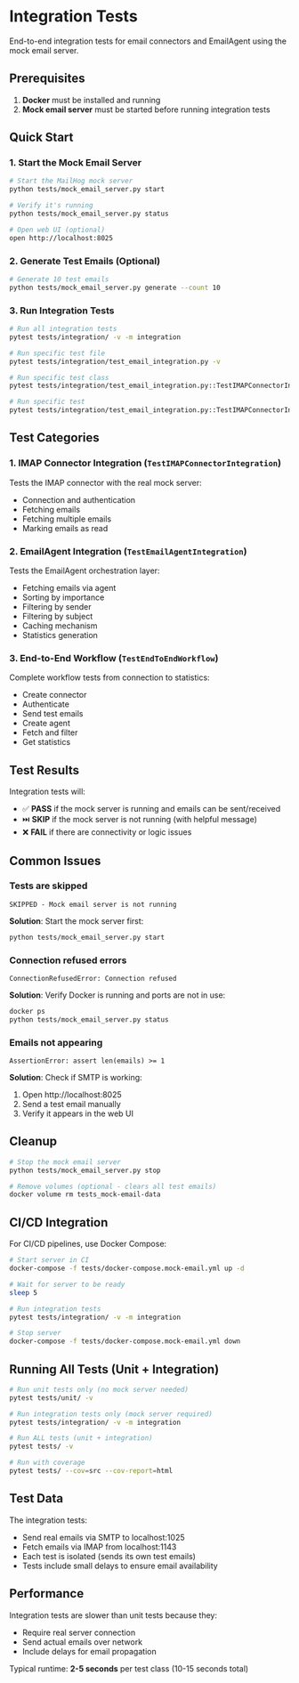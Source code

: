 # Integration Tests

End-to-end integration tests for email connectors and EmailAgent using the mock email server.

## Prerequisites

1. **Docker** must be installed and running
2. **Mock email server** must be started before running integration tests

## Quick Start

### 1. Start the Mock Email Server

```bash
# Start the MailHog mock server
python tests/mock_email_server.py start

# Verify it's running
python tests/mock_email_server.py status

# Open web UI (optional)
open http://localhost:8025
```

### 2. Generate Test Emails (Optional)

```bash
# Generate 10 test emails
python tests/mock_email_server.py generate --count 10
```

### 3. Run Integration Tests

```bash
# Run all integration tests
pytest tests/integration/ -v -m integration

# Run specific test file
pytest tests/integration/test_email_integration.py -v

# Run specific test class
pytest tests/integration/test_email_integration.py::TestIMAPConnectorIntegration -v

# Run specific test
pytest tests/integration/test_email_integration.py::TestIMAPConnectorIntegration::test_connect_to_mock_server -v
```

## Test Categories

### 1. **IMAP Connector Integration** (`TestIMAPConnectorIntegration`)
Tests the IMAP connector with the real mock server:
- Connection and authentication
- Fetching emails
- Fetching multiple emails
- Marking emails as read

### 2. **EmailAgent Integration** (`TestEmailAgentIntegration`)
Tests the EmailAgent orchestration layer:
- Fetching emails via agent
- Sorting by importance
- Filtering by sender
- Filtering by subject
- Caching mechanism
- Statistics generation

### 3. **End-to-End Workflow** (`TestEndToEndWorkflow`)
Complete workflow tests from connection to statistics:
- Create connector
- Authenticate
- Send test emails
- Create agent
- Fetch and filter
- Get statistics

## Test Results

Integration tests will:
- ✅ **PASS** if the mock server is running and emails can be sent/received
- ⏭️ **SKIP** if the mock server is not running (with helpful message)
- ❌ **FAIL** if there are connectivity or logic issues

## Common Issues

### Tests are skipped
```
SKIPPED - Mock email server is not running
```

**Solution**: Start the mock server first:
```bash
python tests/mock_email_server.py start
```

### Connection refused errors
```
ConnectionRefusedError: Connection refused
```

**Solution**: Verify Docker is running and ports are not in use:
```bash
docker ps
python tests/mock_email_server.py status
```

### Emails not appearing
```
AssertionError: assert len(emails) >= 1
```

**Solution**: Check if SMTP is working:
1. Open http://localhost:8025
2. Send a test email manually
3. Verify it appears in the web UI

## Cleanup

```bash
# Stop the mock email server
python tests/mock_email_server.py stop

# Remove volumes (optional - clears all test emails)
docker volume rm tests_mock-email-data
```

## CI/CD Integration

For CI/CD pipelines, use Docker Compose:

```bash
# Start server in CI
docker-compose -f tests/docker-compose.mock-email.yml up -d

# Wait for server to be ready
sleep 5

# Run integration tests
pytest tests/integration/ -v -m integration

# Stop server
docker-compose -f tests/docker-compose.mock-email.yml down
```

## Running All Tests (Unit + Integration)

```bash
# Run unit tests only (no mock server needed)
pytest tests/unit/ -v

# Run integration tests only (mock server required)
pytest tests/integration/ -v -m integration

# Run ALL tests (unit + integration)
pytest tests/ -v

# Run with coverage
pytest tests/ --cov=src --cov-report=html
```

## Test Data

The integration tests:
- Send real emails via SMTP to localhost:1025
- Fetch emails via IMAP from localhost:1143
- Each test is isolated (sends its own test emails)
- Tests include small delays to ensure email availability

## Performance

Integration tests are slower than unit tests because they:
- Require real server connection
- Send actual emails over network
- Include delays for email propagation

Typical runtime: **2-5 seconds** per test class (10-15 seconds total)
